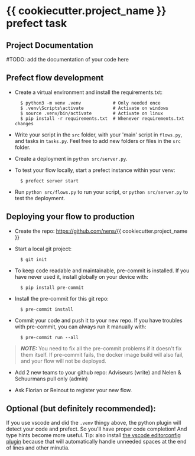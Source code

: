 # {{ cookiecutter.project_name }} prefect task

## Project Documentation

#TODO: add the documentation of your code here

## Prefect flow development

- Create a virtual environment and install the requirements.txt:

        $ python3 -m venv .venv            # Only needed once
        $ .venv\Scripts\activate           # Activate on windows
        $ source .venv/bin/activate        # Activate on linux
        $ pip install -r requirements.txt  # Whenever requirements.txt changes

- Write your script in the `src` folder, with your 'main' script in `flows.py`, and tasks in `tasks.py`. Feel free to add new folders or files in the `src` folder.

- Create a deployment in `python src/server.py`.

- To test your flow locally, start a prefect instance within your venv:

        $ prefect server start

- Run `python src/flows.py` to run your script, or `python src/server.py` to test the deployment.

## Deploying your flow to production

- Create the repo: https://github.com/nens/{{ cookiecutter.project_name }}

- Start a local git project:

        $ git init

- To keep code readable and maintainable, pre-commit is installed. If you have never used it, install globally on your device with:

        $ pip install pre-commit

- Install the pre-commit for this git repo:

        $ pre-commit install

- Commit your code and push it to your new repo. If you have troubles with pre-commit, you can always run it manually with:

        $ pre-commit run --all

> **_NOTE:_**  You need to fix all the pre-commit problems if it doesn't fix them itself. If pre-commit fails, the docker image build will also fail, and your flow will not be deployed.

- Add 2 new teams to your github repo: Adviseurs (write) and Nelen & Schuurmans pull only (admin)

- Ask Florian or Reinout to register your new flow.


## Optional (but definitely recommended):

If you use vscode and did the `.venv` thingy above, the python plugin will detect your code and prefect. So you'll have proper code completion! And type hints become more useful. Tip: also install [the vscode editorconfig plugin](https://marketplace.visualstudio.com/items?itemName=EditorConfig.EditorConfig) because that will automatically handle unneeded spaces at the end of lines and other minutia.

